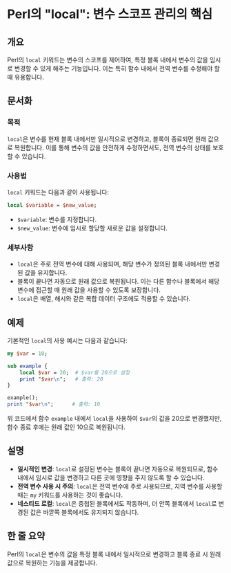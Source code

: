 <!--
Meta Description: # Perl의 "local": 변수 스코프 관리의 핵심 ## 개요 Perl의 `local` 키워드는 변수의 스코프를 제어하여, 특정 블록 내에서 변수의 값을 임시로 변경할 수 있게 해주는 기능입니다. 이는 특히 함수 내에서 전역 변수를 수정해야 할 때 유용합니다. ##...
Meta Keywords: local, 변수의, 내에서, var, 변수를
-->

# Perl의 "local": 변수 스코프 관리의 핵심

## 개요
Perl의 `local` 키워드는 변수의 스코프를 제어하여, 특정 블록 내에서 변수의 값을 임시로 변경할 수 있게 해주는 기능입니다. 이는 특히 함수 내에서 전역 변수를 수정해야 할 때 유용합니다.

## 문서화
### 목적
`local`은 변수를 현재 블록 내에서만 일시적으로 변경하고, 블록이 종료되면 원래 값으로 복원합니다. 이를 통해 변수의 값을 안전하게 수정하면서도, 전역 변수의 상태를 보호할 수 있습니다.

### 사용법
`local` 키워드는 다음과 같이 사용됩니다:

```perl
local $variable = $new_value;
```

- `$variable`: 변수를 지정합니다.
- `$new_value`: 변수에 임시로 할당할 새로운 값을 설정합니다.

### 세부사항
- `local`은 주로 전역 변수에 대해 사용되며, 해당 변수가 정의된 블록 내에서만 변경된 값을 유지합니다.
- 블록이 끝나면 자동으로 원래 값으로 복원됩니다. 이는 다른 함수나 블록에서 해당 변수에 접근할 때 원래 값을 사용할 수 있도록 보장합니다.
- `local`은 배열, 해시와 같은 복합 데이터 구조에도 적용할 수 있습니다.

## 예제
기본적인 `local`의 사용 예시는 다음과 같습니다:

```perl
my $var = 10;

sub example {
    local $var = 20;  # $var를 20으로 설정
    print "$var\n";   # 출력: 20
}

example();
print "$var\n";      # 출력: 10
```

위 코드에서 함수 `example` 내에서 `local`을 사용하여 `$var`의 값을 20으로 변경했지만, 함수 종료 후에는 원래 값인 10으로 복원됩니다.

## 설명
- **일시적인 변경**: `local`로 설정된 변수는 블록이 끝나면 자동으로 복원되므로, 함수 내에서 임시로 값을 변경하고 다른 곳에 영향을 주지 않도록 할 수 있습니다.
- **전역 변수 사용 시 주의**: `local`은 전역 변수에 주로 사용되므로, 지역 변수를 사용할 때는 `my` 키워드를 사용하는 것이 좋습니다.
- **네스티드 로컬**: `local`은 중첩된 블록에서도 작동하며, 더 안쪽 블록에서 `local`로 변경된 값은 바깥쪽 블록에서도 유지되지 않습니다.

## 한 줄 요약
Perl의 `local`은 변수의 값을 특정 블록 내에서 일시적으로 변경하고 블록 종료 시 원래 값으로 복원하는 기능을 제공합니다.